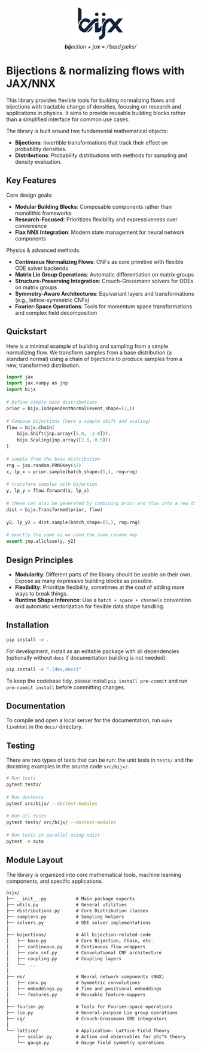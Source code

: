 <p align="center">
    <img src="docs/source/_static/icons/bijx.svg" alt="bijx logo" height="100">
    <br>
    <em><b>bij</b>ection + ja<b>x</b> = /ˈbaɪdʒæks/</em>
</p>

# Bijections & normalizing flows with JAX/NNX

This library provides flexible tools for building normalizing flows and bijections with tractable change of densities, focusing on research and applications in physics. It aims to provide reusable building blocks rather than a simplified interface for common use cases.

The library is built around two fundamental mathematical objects:

- **Bijections**: Invertible transformations that track their effect on probability densities.
- **Distributions**: Probability distributions with methods for sampling and density evaluation.

## Key Features

Core design goals:
- **Modular Building Blocks**: Composable components rather than monolithic frameworks
- **Research-Focused**: Prioritizes flexibility and expressiveness over convenience
- **Flax NNX Integration**: Modern state management for neural network components

Physics & advanced methods:
- **Continuous Normalizing Flows**: CNFs as core primitive with flexible ODE solver backends
- **Matrix Lie Group Operations**: Automatic differentiation on matrix groups
- **Structure-Preserving Integration**: Crouch-Grossmann solvers for ODEs on matrix groups
- **Symmetry-Aware Architectures**: Equivariant layers and transformations (e.g., lattice-symmetric CNFs)
- **Fourier-Space Operations**: Tools for momentum space transformations and complex field decomposition

## Quickstart

Here is a minimal example of building and sampling from a simple normalizing flow. We transform samples from a base distribution (a standard normal) using a chain of bijections to produce samples from a new, transformed distribution.

```python
import jax
import jax.numpy as jnp
import bijx

# Define simple base distributions
prior = bijx.IndependentNormal(event_shape=(2,))

# Compose bijections (here a simple shift and scaling)
flow = bijx.Chain(
    bijx.Shift(jnp.array([5.0, -2.0])),
    bijx.Scaling(jnp.array([2.0, 0.5]))
)

# sample from the base distribution
rng = jax.random.PRNGKey(42)
x, lp_x = prior.sample(batch_shape=(5,), rng=rng)

# transform samples with bijection
y, lp_y = flow.forward(x, lp_x)

# these can also be generated by combining prior and flow into a new distribution
dist = bijx.Transformed(prior, flow)

y2, lp_y2 = dist.sample(batch_shape=(5,), rng=rng)

# exactly the same as we used the same random key
assert jnp.allclose(y, y2)
```

## Design Principles

- **Modularity**: Different parts of the library should be usable on their own. Expose as many expressive building blocks as possible.
- **Flexibility**: Prioritize flexibility, sometimes at the cost of adding more ways to break things.
- **Runtime Shape Inference**: Use a `batch + space + channels` convention and automatic vectorization for flexible data shape handling.

## Installation

```bash
pip install -e .
```

For development, install as an editable package with all dependencies (optionally without `docs` if documentation building is not needed):

```bash
pip install -e ".[dev,docs]"
```

To keep the codebase tidy, please install `pip install pre-commit` and run `pre-commit install` before committing changes.

## Documentation

To compile and open a local server for the documentation, run `make livehtml` in the `docs/` directory.

## Testing

There are two types of tests that can be run:
the unit tests in `tests/` and the docstring examples in the source code `src/bijx/`.

```bash
# Run tests
pytest tests/

# Run doctests
pytest src/bijx/ --doctest-modules

# Run all tests
pytest tests/ src/bijx/ --doctest-modules

# Run tests in parallel using xdist
pytest -n auto
```

## Module Layout

The library is organized into core mathematical tools, machine learning components, and specific applications.

```
bijx/
├── __init__.py           # Main package exports
├── utils.py              # General utilities
├── distributions.py      # Core Distribution classes
├── samplers.py           # Sampling helpers
├── solvers.py            # ODE solver implementations
│
├── bijections/           # All bijection-related code
│   ├── base.py           # Core Bijection, Chain, etc.
│   ├── continuous.py     # Continuous flow wrappers
│   ├── conv_cnf.py       # Convolutional CNF architecture
│   ├── coupling.py       # Coupling layers
│   └── ...
│
├── nn/                   # Neural network components (NNX)
│   ├── conv.py           # Symmetric convolutions
│   ├── embeddings.py     # Time and positional embeddings
│   └── features.py       # Reusable feature-mappers
│
├── fourier.py            # Tools for Fourier-space operations
├── lie.py                # General-purpose Lie group operations
├── cg/                   # Crouch-Grossmann ODE integrators
│
└── lattice/              # Application: Lattice Field Theory
    ├── scalar.py         # Action and observables for phi^4 theory
    └── gauge.py          # Gauge field symmetry operations
```
